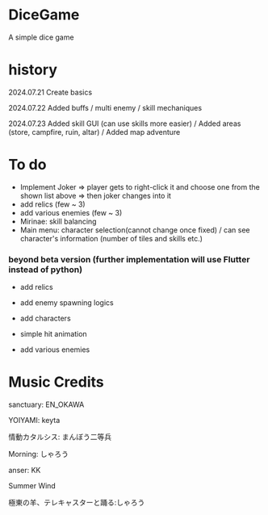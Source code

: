 # DiceGame
A simple dice game

# history
2024.07.21 Create basics


2024.07.22 Added buffs / multi enemy / skill mechaniques


2024.07.23 Added skill GUI (can use skills more easier) / Added areas (store, campfire, ruin, altar) / Added map adventure


# To do
- Implement Joker => player gets to right-click it and choose one from the shown list above => then joker changes into it
- add relics (few ~ 3)
- add various enemies (few ~ 3)
- Mirinae: skill balancing 
- Main menu: character selection(cannot change once fixed) / can see character's information (number of tiles and skills etc.)

### beyond beta version (further implementation will use Flutter instead of python)
- add relics

- add enemy spawning logics

- add characters

- simple hit animation

- add various enemies

# Music Credits
sanctuary: EN_OKAWA


YOIYAMI: keyta


情動カタルシス: まんぼう二等兵


Morning: しゃろう


anser: KK


Summer Wind


極東の羊、テレキャスターと踊る:しゃろう